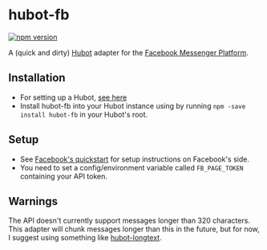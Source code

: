 # hubot-fb
[![npm version](https://badge.fury.io/js/hubot-fb.svg)](https://badge.fury.io/js/hubot-fb)

A (quick and dirty) [Hubot](https://hubot.github.com) adapter for the [Facebook Messenger Platform](https://messengerplatform.fb.com/).

## Installation
- For setting up a Hubot, [see here](https://hubot.github.com/docs/)
- Install hubot-fb into your Hubot instance using by running ```npm -save install hubot-fb``` in your Hubot's root.  

## Setup
- See [Facebook's quickstart](https://developers.facebook.com/docs/messenger-platform/quickstart) for setup instructions on Facebook's side.
- You need to set a config/environment variable called ```FB_PAGE_TOKEN``` containing your API token.

## Warnings
The API doesn't currently support messages longer than 320 characters. This adapter will chunk messages longer than this in the future, but for now, I suggest using something like [hubot-longtext](https://github.com/ClaudeBot/hubot-longtext).
